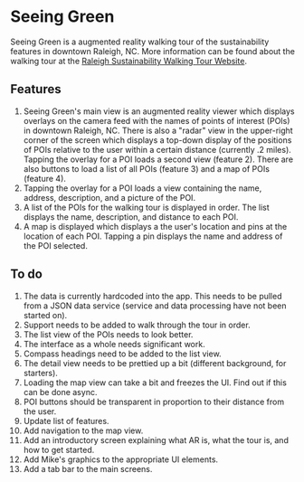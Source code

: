 # Seeing Green
Seeing Green is a augmented reality walking tour of the sustainability features in downtown Raleigh, NC.  More information can be found about the walking tour at the [Raleigh Sustainability Walking Tour Website](http://www.raleighnc.gov/news/content/CorNews/Articles/SustainabilityWalkingTour.html).

## Features
1.  Seeing Green's main view is an augmented reality viewer which displays overlays on the camera feed with the names of points of interest (POIs) in downtown Raleigh, NC.  There is also a "radar" view in the upper-right corner of the screen which displays a top-down display of the positions of POIs relative to the user within a certain distance (currently .2 miles). Tapping the overlay for a POI loads a second view (feature 2). There are also buttons to load a list of all POIs (feature 3) and a map of POIs (feature 4).
2.  Tapping the overlay for a POI loads a view containing the name, address, description, and a picture of the POI.
3.  A list of the POIs for the walking tour is displayed in order. The list displays the name, description, and distance to each POI.
4.  A map is displayed which displays a the user's location and pins at the location of each POI. Tapping a pin displays the name and address of the POI selected.

## To do
1.  The data is currently hardcoded into the app. This needs to be pulled from a JSON data service (service and data processing have not been started on).
2.  Support needs to be added to walk through the tour in order.
3.  The list view of the POIs needs to look better.
4.  The interface as a whole needs significant work.
5.  Compass headings need to be added to the list view.
6.  The detail view needs to be prettied up a bit (different background, for starters).
7.  Loading the map view can take a bit and freezes the UI. Find out if this can be done async.
8.  POI buttons should be transparent in proportion to their distance from the user.
9.  Update list of features.
10. Add navigation to the map view.
11. Add an introductory screen explaining what AR is, what the tour is, and how to get started.
12. Add Mike's graphics to the appropriate UI elements.
13. Add a tab bar to the main screens.